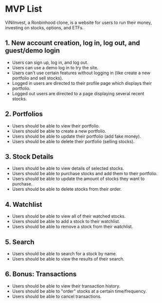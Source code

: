 # MVP List

ViNiInvest, a Ronbinhood clone, is a website for users to run their money, investing on stocks, options, and ETFs.

## 1. New account creation, log in, log out, and guest/demo login

* Users can sign up, log in, and log out.
* Users can use a demo log in to try the site.
* Users can't use certain features without logging in (like create a new portfolio and sell stocks).
* Logged in users are directed to their profile page which displays their portfolio.
* Logged out users are directed to a page displaying several recent stocks.

## 2. Portfolios

* Users should be able to view their portfolio.
* Users should be able to create a new portfolio.
* Users should be able to update their portfolio (add fake money).
* Users should be able to delete their portfolio (selling stocks).

## 3. Stock Details

* Users should be able to view details of selected stocks.
* Users should be able to purchase stocks and add them to their portfolio.
* Users should be able to update the amount of stocks they want to purchase.
* Users should be able to delete stocks from their order.

## 4. Watchlist

* Users should be able to view all of their watched stocks.
* Users should be able to add a stock to their watchlist.
* Users should be able to remove a stock from their watchlist.

## 5. Search

* Users should be able to search for a stock by name.
* Users should be able to view the results of their search.

## 6. Bonus: Transactions

* Users should be able to view their transaction history.
* Users should be able to "order" stocks at a certain time/frequency.
* Users should be able to cancel transactions.
